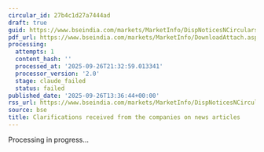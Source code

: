 ```yaml
---
circular_id: 27b4c1d27a7444ad
draft: true
guid: https://www.bseindia.com/markets/MarketInfo/DispNoticesNCirculars.aspx?Noticeid={C4CD88D2-63FD-4EAE-BA8E-C174BC282B8C}&noticeno=20250926-61&dt=09/26/2025&icount=61&totcount=76&flag=0
pdf_url: https://www.bseindia.com/markets/MarketInfo/DownloadAttach.aspx?id=20250926-61&attachedId=71571575-ae54-4e2e-99cb-d9f2b2b32f4e
processing:
  attempts: 1
  content_hash: ''
  processed_at: '2025-09-26T21:32:59.013341'
  processor_version: '2.0'
  stage: claude_failed
  status: failed
published_date: '2025-09-26T13:36:44+00:00'
rss_url: https://www.bseindia.com/markets/MarketInfo/DispNoticesNCirculars.aspx?Noticeid={C4CD88D2-63FD-4EAE-BA8E-C174BC282B8C}&noticeno=20250926-61&dt=09/26/2025&icount=61&totcount=76&flag=0
source: bse
title: Clarifications received from the companies on news articles
---
```


Processing in progress...
